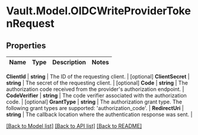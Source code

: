 # Vault.Model.OIDCWriteProviderTokenRequest

## Properties

Name | Type | Description | Notes
------------ | ------------- | ------------- | -------------

**ClientId** | **string** | The ID of the requesting client. | [optional] **ClientSecret** | **string** | The secret of the requesting client. | [optional] **Code** | **string** | The authorization code received from the provider&#x27;s authorization endpoint. | **CodeVerifier** | **string** | The code verifier associated with the authorization code. | [optional] **GrantType** | **string** | The authorization grant type. The following grant types are supported: &#x27;authorization_code&#x27;. | **RedirectUri** | **string** | The callback location where the authentication response was sent. | 

[[Back to Model list]](../README.md#documentation-for-models) [[Back to API list]](../README.md#documentation-for-api-endpoints) [[Back to README]](../README.md)

